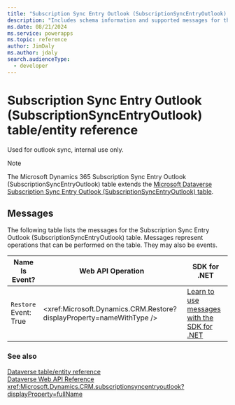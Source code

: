 ```yaml
---
title: "Subscription Sync Entry Outlook (SubscriptionSyncEntryOutlook) table/entity reference (Microsoft Dynamics 365)"
description: "Includes schema information and supported messages for the Subscription Sync Entry Outlook (SubscriptionSyncEntryOutlook) table/entity with Microsoft Dynamics 365."
ms.date: 08/21/2024
ms.service: powerapps
ms.topic: reference
author: JimDaly
ms.author: jdaly
search.audienceType: 
  - developer
---
```


# Subscription Sync Entry Outlook (SubscriptionSyncEntryOutlook) table/entity reference

Used for outlook sync, internal use only.

> [!NOTE]
> The Microsoft Dynamics 365 Subscription Sync Entry Outlook (SubscriptionSyncEntryOutlook) table extends the [Microsoft Dataverse Subscription Sync Entry Outlook (SubscriptionSyncEntryOutlook) table](/power-apps/developer/data-platform/reference/entities/subscriptionsyncentryoutlook).


## Messages

The following table lists the messages for the Subscription Sync Entry Outlook (SubscriptionSyncEntryOutlook) table.
Messages represent operations that can be performed on the table. They may also be events.

| Name <br />Is Event? |Web API Operation |SDK for .NET |
| ---- | ----- |----- |
| `Restore`<br />Event: True |<xref:Microsoft.Dynamics.CRM.Restore?displayProperty=nameWithType /> |[Learn to use messages with the SDK for .NET](/power-apps/developer/data-platform/org-service/use-messages)|





### See also

[Dataverse table/entity reference](../about-entity-reference.md)  
[Dataverse Web API Reference](/power-apps/developer/data-platform/webapi/reference/about)   
<xref:Microsoft.Dynamics.CRM.subscriptionsyncentryoutlook?displayProperty=fullName>
